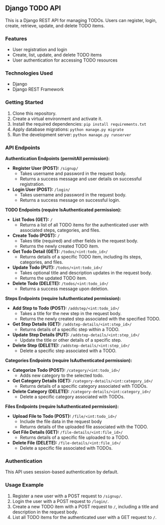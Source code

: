 ## Django TODO API

This is a Django REST API for managing TODOs. Users can register, login, create, retrieve, update, and delete TODO items.

### Features

* User registration and login
* Create, list, update, and delete TODO items
* User authentication for accessing TODO resources

### Technologies Used

* Django
* Django REST Framework

### Getting Started

1. Clone this repository.
2. Create a virtual environment and activate it.
3. Install the required dependencies: `pip install requirements.txt`
4. Apply database migrations: `python manage.py migrate`
5. Run the development server: `python manage.py runserver`

### API Endpoints

**Authentication Endpoints (permitAll permission):**

* **Register User (POST):** `/signup/`
  * Takes username and password in the request body.
  * Returns a success message and user details on successful registration.
* **Login User (POST):** `/login/`
  * Takes username and password in the request body.
  * Returns a success message on successful login.

**TODO Endpoints (require IsAuthenticated permission):**

* **List Todos (GET):** `/`
  * Returns a list of all TODO items for the authenticated user with associated steps, categories, and files.
* **Create Todo (POST):** `/`
  * Takes title (required) and other fields in the request body.
  * Returns the newly created TODO item.
* **Get Todo Detail (GET):** `/todos/<int:todo_id>/`
  * Returns details of a specific TODO item, including its steps, categories, and files.
* **Update Todo (PUT):** `/todos/<int:todo_id>/`
  * Takes optional title and description updates in the request body.
  * Returns the updated TODO item.
* **Delete Todo (DELETE):** `/todos/<int:todo_id>/`
  * Returns a success message upon deletion.

**Steps Endpoints (require IsAuthenticated permission):**

* **Add Step to Todo (POST):** `/addstep/<int:todo_id>/`
  * Takes a title for the new step in the request body.
  * Returns the newly created step associated with the specified TODO.
* **Get Step Details (GET):** `/addstep-details/<int:step_id>/`
  * Returns details of a specific step within a TODO.
* **Update Step Details (PUT):** `/addstep-details/<int:step_id>/`
  * Update the title or other details of a specific step.
* **Delete Step (DELETE):** `/addstep-details/<int:step_id>/`
  * Delete a specific step associated with a TODO.

**Categories Endpoints (require IsAuthenticated permission):**

* **Categorize Todo (POST):** `/category/<int:todo_id>/`
  * Adds new category to the selected todo.
* **Get Category Details (GET):** `/category-details/<int:category_id>/`
  * Returns details of a specific category associated with TODOs.
* **Delete Category (DELETE):** `/category-details/<int:category_id>/`
  * Delete a specific category associated with TODOs.

**Files Endpoints (require IsAuthenticated permission):**

* **Upload File to Todo (POST):** `/file/<int:todo_id>/`
  * Include the file data in the request body
  * Returns details of the uploaded file associated with the TODO.
* **Get File Details (GET):** `/file-details/<int:file_id>/`
  * Returns details of a specific file uploaded to a TODO.
* **Delete File (DELETE):** `/file-details/<int:file_id>/`
  * Delete a specific file associated with TODOs.

### Authentication

This API uses session-based authentication by default.

### Usage Example

1. Register a new user with a POST request to `/signup/`.
2. Login the user with a POST request to `/login/`.
3. Create a new TODO item with a POST request to `/`, including a title and description in the request body.
4. List all TODO items for the authenticated user with a GET request to `/`.
